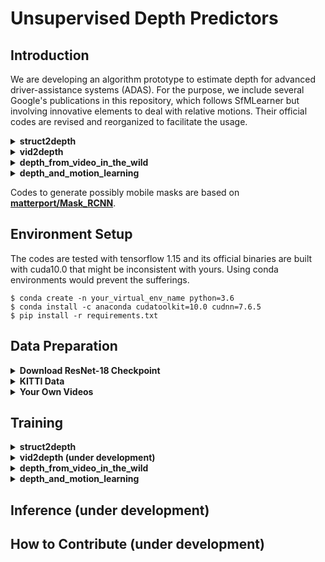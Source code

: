 # Unsupervised Depth Predictors
## Introduction
We are developing an algorithm prototype to estimate depth for advanced driver-assistance systems (ADAS). For the purpose, we include several Google's publications in this repository, which follows SfMLearner but involving innovative elements to deal with relative motions. Their official codes are revised and reorganized to facilitate the usage.

<details><summary><strong>struct2depth</strong></summary>
<p>

- paper: [Depth Prediction Without the Sensors: Leveraging Structure for Unsupervised Learning from Monocular Videos](https://arxiv.org/abs/1811.06152)
- codes: [tensorflow/models, commit 36101ab](https://github.com/tensorflow/models/tree/36101ab4095065a4196ff4f6437e94f0d91df4e9)
    
</p>
</details>

<details><summary><strong>vid2depth</strong></summary>
<p>

- paper: [Unsupervised Learning of Depth and Ego-Motion from Monocular Video Using 3D Geometric Constraints](https://arxiv.org/abs/1802.05522)
- codes: [tensorflow/models, commit 37ec178](https://github.com/tensorflow/models/tree/37ec31714f68255532b4c35f117bc33fd7f90692)
    
</p>
</details>

<details><summary><strong>depth_from_video_in_the_wild</strong></summary>
<p>

- paper: [Depth from Videos in the Wild: Unsupervised Monocular Depth Learning from Unknown Cameras](https://arxiv.org/abs/1904.04998?utm_source=feedburner&utm_medium=feed&utm_campaign=Feed%253A+arxiv%252FQSXk+%2528ExcitingAds%2521+cs+updates+on+arXiv.org%2529)
- codes: [google-research/google-research, commit 57b6017](https://github.com/google-research/google-research/tree/57b60e7a7a5efc358adf4041a062ae435e6155be)

</p>

</details>
    
<details><summary><strong>depth_and_motion_learning</strong></summary>
<p>

- paper: [Unsupervised Monocular Depth Learning in Dynamic Scenes](https://arxiv.org/abs/2010.16404)
- codes: [google-research/google-research, commit 57b6017](https://github.com/google-research/google-research/tree/57b60e7a7a5efc358adf4041a062ae435e6155be)

</p>
</details>

Codes to generate possibly mobile masks are based on [**matterport/Mask_RCNN**](https://github.com/matterport/Mask_RCNN/tree/3deaec5d902d16e1daf56b62d5971d428dc920bc). 

## Environment Setup

The codes are tested with tensorflow 1.15 and its official binaries are built with cuda10.0 that might be inconsistent with yours. Using conda environments would prevent the sufferings.
    
```
$ conda create -n your_virtual_env_name python=3.6
$ conda install -c anaconda cudatoolkit=10.0 cudnn=7.6.5
$ pip install -r requirements.txt
```

## Data Preparation

<details><summary><strong>Download ResNet-18 Checkpoint</strong></summary>
<p>

I created a script to download tensorflow resnet-18 checkpoint trained on ImageNet by referring to [**dalgu90/resnet-18-tensorflow**](https://github.com/dalgu90/resnet-18-tensorflow/tree/49eb67c3c57258537c0dcbab5cdf2c38bb1af776).
    
```
./imagenet_ckpt_downloader.sh
```
After runing the script, the checkpoint will be saved to `Imagenet_ckpt` folder within the project folder.
```
Imagenet_ckpt/
├── checkpoint
├── model.ckpt.data-00000-of-00001
├── model.ckpt.index
└── model.ckpt.meta
```
    
</p>
</details>

<details><summary><strong>KITTI Data</strong></summary>
<p>

### Download Raw Data

Three versions of KITTI data, `tiny_version`, `mini_version` and `full_version`, could be chosen by passing an argument to the downloading script. The former two, respectively, consist of a single data split from one date and from all of the five dates.
```bash
$ version=full_version  # choose among (tiny_version, mini_version, full_version)
$ ./kitti_raw_downloader.sh $version
```
The downloaded files will be automatically decompressed to `KITTI_raw` folder. The structure of `mini_version` is shown as follows: 
```
KITTI_raw/
└── 2011_09_26
    ├── 2011_09_26_drive_0001_sync
    │   ├── image_00
    │   ├── image_01
    │   ├── image_02
    │   ├── image_03
    │   ├── oxts
    │   └── velodyne_points
    ├── calib_cam_to_cam.txt
    ├── calib_imu_to_velo.txt
    └── calib_velo_to_cam.txt
```

### Convert Raw to Training Data

```
$ dataset_name=kitti_raw_eigen        # or kitti_raw_stereo, it only affects the contents of the test dataset
$ dataset_dir=./KITTI_raw             # folder of the KITTI raw data
$ save_dir=./KITTI_processed          # folder to save the processed data, you can choose any folder
$ python data_prep/gen_data.py --dataset_name=$dataset_name  \
                               --dataset_dir=$dataset_dir \ 
                               --save_dir=$save_dir \
                               --gen_mak       # optional, whether or not to generate possibly mobile masks
```

```
KITTI_processed/
├── 2011_09_26_drive_0001_sync_02
├── 2011_09_26_drive_0001_sync_03
├── train.txt
└── val.txt
```
```
KITTI_processed/2011_09_26_drive_0001_sync_02
├── 0000000001-fseg.png
├── 0000000001.png
├── 0000000001_cam.txt
├── 0000000002-fseg.png
├── 0000000002.png
├── 0000000002_cam.txt
.
.
.
├── 0000000106-fseg.png
├── 0000000106.png
└── 0000000106_cam.txt
```
    
</p>
</details>

<details><summary><strong>Your Own Videos</strong></summary>
<p>

```
My_Videos/
├── video_1.mp4
├── video_2.mp4
└── video_3.mp4
```



```
$ dataset_name=video
$ dataset_dir=./My_Videos            # folder of the KITTI raw data
$ save_dir=./My_Videos_processed     # folder to save the processed data, you can choose any folder.
$ crop=single                        # or multi, to determine how to crop images before rescaling them
$ python data_prep/gen_data.py --dataset_name=$dataset_name  \
                               --dataset_dir=$dataset_dir \ 
                               --save_dir=$save_dir \
                               --gen_mak       # optional, whether or not to generate possibly mobile masks
```
when `$ crop=single`
```
My_Videos_processed/
├── train.txt
├── val.txt
├── video_1
├── video_2
└── video_3
```
when `$ crop=multi`
```
My_Videos_processed/
├── train.txt
├── val.txt
├── video_1A
├── video_1B
├── video_1C
├── video_2A
├── video_2B
├── video_2C
├── video_3A
├── video_3B
└── video_3C
```

</p>
</details>



## Training
    
<details><summary><strong>struct2depth</strong></summary>
<p>

```
$ python struct2depth/train.py --logtostderr \
                               --checkpoint_dir ../test_struct2depth \
                               --data_dir ./KITTI_processed \
                               --architecture resnet \
                               --imagenet_ckpt ./Imagenet_ckpt/model.ckpt
                               --epochs 20
```

</p>
</details>

<details><summary><strong>vid2depth (under development)</strong></summary>
<p>

</p>
</details>

<details><summary><strong>depth_from_video_in_the_wild</strong></summary>
<p>

```
$ python -m depth_from_video_in_the_wild.train --checkpoint_dir=$MY_CHECKPOINT_DIR \
                                               --data_dir=$MY_DATA_DIR \
                                               --imagenet_ckpt=$MY_IMAGENET_CHECKPOINT
```
    

</p>
</details>

<details><summary><strong>depth_and_motion_learning</strong></summary>
<p>

```
$ python -m depth_and_motion_learning.depth_motion_field_train --model_dir=../test_motion \
                                                               --param_overrides='{
                                                                 "model": { 
                                                                   "input": {
                                                                     "data_path": "KITTI_processed/train.txt"
                                                                   }
                                                                 },
                                                                 "trainer": {
                                                                   "init_ckpt": "Imagenet_ckpt/model.ckpt",
                                                                   "init_ckpt_type": "imagenet"
                                                                 }
                                                               }'
```

</p>
</details>

## Inference (under development)

## How to Contribute (under development)
